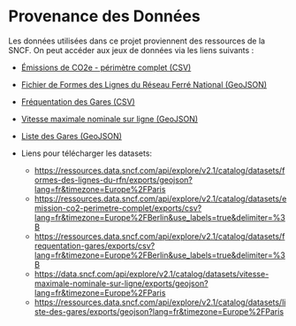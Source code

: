 # Provenance des Données

Les données utilisées dans ce projet proviennent des ressources de la SNCF. On peut accéder aux jeux de données via les liens suivants :

- [Émissions de CO2e - périmètre complet (CSV)](https://ressources.data.sncf.com/explore/dataset/emission-co2-perimetre-complet/information/)
- [Fichier de Formes des Lignes du Réseau Ferré National (GeoJSON)](https://ressources.data.sncf.com/explore/dataset/formes-des-lignes-du-rfn/information/)
- [Fréquentation des Gares (CSV)](https://ressources.data.sncf.com/explore/dataset/frequentation-gares/information/)
- [Vitesse maximale nominale sur ligne (GeoJSON)](https://data.sncf.com/explore/dataset/vitesse-maximale-nominale-sur-ligne/information/)
- [Liste des Gares (GeoJSON)](https://ressources.data.sncf.com/explore/dataset/liste-des-gares/information/)

- Liens pour télécharger les datasets:
  - <https://ressources.data.sncf.com/api/explore/v2.1/catalog/datasets/formes-des-lignes-du-rfn/exports/geojson?lang=fr&timezone=Europe%2FParis>
  - <https://ressources.data.sncf.com/api/explore/v2.1/catalog/datasets/emission-co2-perimetre-complet/exports/csv?lang=fr&timezone=Europe%2FBerlin&use_labels=true&delimiter=%3B>
  - <https://ressources.data.sncf.com/api/explore/v2.1/catalog/datasets/frequentation-gares/exports/csv?lang=fr&timezone=Europe%2FBerlin&use_labels=true&delimiter=%3B>
  - <https://data.sncf.com/api/explore/v2.1/catalog/datasets/vitesse-maximale-nominale-sur-ligne/exports/geojson?lang=fr&timezone=Europe%2FParis>
  - <https://ressources.data.sncf.com/api/explore/v2.1/catalog/datasets/liste-des-gares/exports/geojson?lang=fr&timezone=Europe%2FParis>
